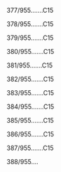 377/955.......C15 


378/955.......C15 


379/955.......C15 


380/955.......C15 


381/955.......C15 


382/955.......C15 


383/955.......C15 


384/955.......C15 


385/955.......C15 


386/955.......C15 


387/955.......C15 


388/955.... 

